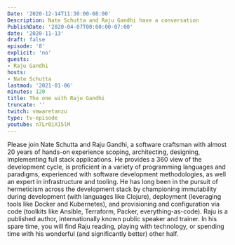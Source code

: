 ```yaml
---
Date: '2020-12-14T11:30:00-08:00'
Description: Nate Schutta and Raju Gandhi have a conversation
PublishDate: '2020-04-07T00:00:00-07:00'
date: '2020-11-13'
draft: false
episode: '8'
explicit: 'no'
guests:
- Raju Gandhi
hosts:
- Nate Schutta
lastmod: '2021-01-06'
minutes: 120
title: The one with Raju Gandhi
truncate: ''
twitch: vmwaretanzu
type: tv-episode
youtube: n7Lr0iX15lM
---
```


Please join Nate Schutta and Raju Gandhi, a software craftsman with almost 20 years of hands-on experience scoping, architecting, designing, implementing full stack applications. He provides a 360 view of the development cycle, is proficient in a variety of programming languages and paradigms, experienced with software development methodologies, as well an expert in infrastructure and tooling. He has long been in the pursuit of hermeticism across the development stack by championing immutability during development (with languages like Clojure), deployment (leveraging tools like Docker and Kubernetes), and provisioning and configuration via code (toolkits like Ansible, Terraform, Packer, everything-as-code). Raju is a published author, internationally known public speaker and trainer. In his spare time, you will find Raju reading, playing with technology, or spending time with his wonderful (and significantly better) other half.